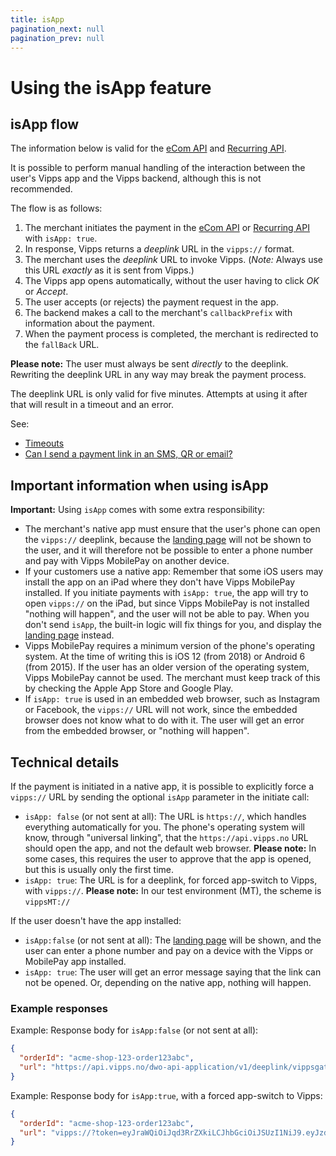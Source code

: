 ```yaml
---
title: isApp
pagination_next: null
pagination_prev: null
---
```


# Using the isApp feature

## isApp flow

The information below is valid for the
[eCom API](https://developer.vippsmobilepay.com/docs/APIs/ecom-api/vipps-ecom-api/#payments-initiated-in-an-app)
and
[Recurring API](https://developer.vippsmobilepay.com/docs/APIs/recurring-api/vipps-recurring-api/#accept-an-agreement).

It is possible to perform manual handling of the interaction between the user's Vipps app and the Vipps backend, although this is not recommended.

The flow is as follows:

1. The merchant initiates the payment in the [eCom API](https://developer.vippsmobilepay.com/docs/APIs/ecom-api/vipps-ecom-api/#payments-initiated-in-an-app)
or
[Recurring API](https://developer.vippsmobilepay.com/docs/APIs/recurring-api/vipps-recurring-api/#accept-an-agreement) with `isApp: true`.
2. In response, Vipps returns a *deeplink* URL in the `vipps://` format.
3. The merchant uses the *deeplink* URL to invoke Vipps. (*Note:* Always use this URL *exactly* as it is sent from Vipps.)
4. The Vipps app opens automatically, without the user having to click *OK* or *Accept*.
5. The user accepts (or rejects) the payment request in the app.
6. The backend makes a call to the merchant's `callbackPrefix` with information about the payment.
7. When the payment process is completed, the merchant is redirected to the `fallBack` URL.

**Please note:** The user must always be sent *directly* to the deeplink.
Rewriting the deeplink URL in any way may break the payment process.

The deeplink URL is only valid for five minutes.
Attempts at using it after that will result in a timeout and an error.

See:

* [Timeouts](timeouts.md)
* [Can I send a payment link in an SMS, QR or email?](../common-topics/reserve-and-capture.md#can-i-send-a-payment-link-in-an-sms-qr-or-email)

## Important information when using isApp

**Important:** Using `isApp` comes with some extra responsibility:

* The merchant's native app must ensure that the user's phone can open the
  `vipps://` deeplink, because the [landing page](landing-page.md)
  will not be shown to the user, and it will therefore not be possible to
  enter a phone number and pay with Vipps MobilePay on another device.
* If your customers use a native app: Remember that some iOS users
  may install the app on an iPad where they don't have Vipps MobilePay installed. If you
  initiate payments with `isApp: true`, the app will try to open `vipps://` on
  the iPad, but since Vipps MobilePay is not installed "nothing will happen", and the user will
  not be able to pay. When you don't send `isApp`, the built-in logic will
  fix things for you, and display the
  [landing page](landing-page.md)
  instead.
* Vipps MobilePay requires a minimum version of the phone's operating system. At the time
  of writing this is iOS 12 (from 2018) or Android 6 (from 2015). If the user
  has an older version of the operating system, Vipps MobilePay cannot be used.
  The merchant must keep track of this by checking the Apple App Store and
  Google Play.
* If `isApp: true` is used in an embedded web browser, such as
  Instagram or Facebook, the `vipps://` URL will not work, since the
  embedded browser does not know what to do with it.
  The user will get an error from the embedded browser, or "nothing will happen".

## Technical details

If the payment is initiated in a native app, it is possible to explicitly force
a `vipps://` URL by sending the optional `isApp` parameter in the initiate call:

* `isApp: false` (or not sent at all): The URL is `https://`, which handles
  everything automatically for you.
  The phone's operating system will know, through "universal linking", that
  the `https://api.vipps.no` URL should open the app, and not the default
  web browser.
  **Please note:** In some cases, this requires the user to approve that
  the app is opened, but this is usually only the first time.
* `isApp: true`: The URL is for a deeplink, for forced app-switch to Vipps, with `vipps://`.
  **Please note:** In our test environment (MT), the scheme is `vippsMT://`

If the user doesn't have the app installed:

* `isApp:false` (or not sent at all): The
   [landing page](landing-page.md)
   will be shown, and the user can enter a phone number and pay on a device
   with the Vipps or MobilePay app installed.
* `isApp: true`: The user will get an error message saying that the link can
  not be opened. Or, depending on the native app, nothing will happen.

### Example responses

Example: Response body for `isApp:false` (or not sent at all):

```json
{
  "orderId": "acme-shop-123-order123abc",
  "url": "https://api.vipps.no/dwo-api-application/v1/deeplink/vippsgateway?v=2&token=eyJraWQiOiJqd3RrZXkiLC <truncated>"
}
```

Example: Response body for `isApp:true`, with a forced app-switch to Vipps:

```json
{
  "orderId": "acme-shop-123-order123abc",
  "url": "vipps://?token=eyJraWQiOiJqd3RrZXkiLCJhbGciOiJSUzI1NiJ9.eyJzdWIiO <truncated>"
}
```

